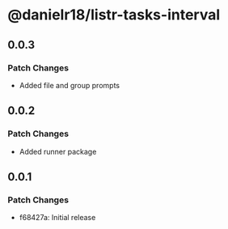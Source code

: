# @danielr18/listr-tasks-interval

## 0.0.3

### Patch Changes

- Added file and group prompts

## 0.0.2

### Patch Changes

- Added runner package

## 0.0.1

### Patch Changes

- f68427a: Initial release
